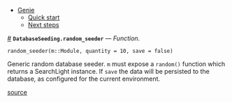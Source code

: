 

- [Genie](index.md#Genie-1)
    - [Quick start](index.md#Quick-start-1)
    - [Next steps](index.md#Next-steps-1)

<a id='DatabaseSeeding.random_seeder' href='#DatabaseSeeding.random_seeder'>#</a>
**`DatabaseSeeding.random_seeder`** &mdash; *Function*.



```
random_seeder(m::Module, quantity = 10, save = false)
```

Generic random database seeder. `m` must expose a `random()` function which returns a SearchLight instance. If `save` the data will be persisted to the database, as configured for the current environment.


<a target='_blank' href='https://github.com/essenciary/Genie.jl/tree/61381348076549d7b0c8162b0c07b9b8fbb313c3/src/DatabaseSeeding.jl#L11-L16' class='documenter-source'>source</a><br>


